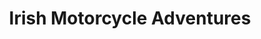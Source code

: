 ---
title: "Irish Motorcycle Adventures"
address: "Irish Motorcycle Adventures, Head Office Irish Motorcycle Adventures 44 Carnesure Heights, Comber, Down, BT23 5RN"
tel: "+44 (0)28 9581 0120"
county: "Down"
category: "Car Hire"
type: "Content"
lat: "54.546390533447266"
lng: "-5.7449164390563965"
---